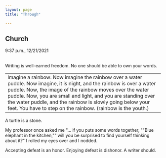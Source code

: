 ```yaml
---
layout: page
title: "Through"

---
```


## Church
<table>
9:37 p.m., 12/21/2021
  </table>
Writing is well-earned freedom. No one should be able to own your words.

<table>
  <tr>
    <td> Imagine a rainbow. Now imagine the rainbow over a water puddle. Now imagine, it is night, and the rainbow is over a water puddle. Now, the image of the rainbow moves
over the water puddle. Now, you are small and light, and you are standing over the water puddle, and the rainbow is slowly going below your feet. You have to step on the rainbow.
(rainbow is the youth.)
      </td>
            </table>

A turtle is a stone.

My professor once asked me "... if you puts some words together, ""Blue elephant in the kitchen,"" will you be surprised to find yourself thinking about it?" I rolled my eyes over 
and I nodded. 

Accepting defeat is an honor. Enjoying defeat is dishonor. A writer should. 
